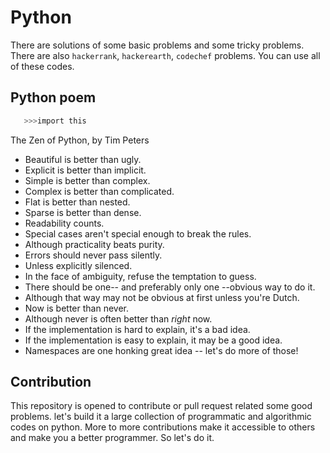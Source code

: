 # Python
There are solutions of some basic problems and some tricky problems. There are also `hackerrank`, `hackerearth`, `codechef` problems. You can use all of these codes.

## Python poem
```sh
   >>>import this
```
The Zen of Python, by Tim Peters

- Beautiful is better than ugly.
- Explicit is better than implicit.
- Simple is better than complex.
- Complex is better than complicated.
- Flat is better than nested.
- Sparse is better than dense.
- Readability counts.
- Special cases aren't special enough to break the rules.
- Although practicality beats purity.
- Errors should never pass silently.
- Unless explicitly silenced.
- In the face of ambiguity, refuse the temptation to guess.
- There should be one-- and preferably only one --obvious way to do it.
- Although that way may not be obvious at first unless you're Dutch.
- Now is better than never.
- Although never is often better than *right* now.
- If the implementation is hard to explain, it's a bad idea.
- If the implementation is easy to explain, it may be a good idea.
- Namespaces are one honking great idea -- let's do more of those!

## Contribution
This repository is opened to contribute or pull request related some good problems. let's build it a large collection of programmatic and algorithmic codes on python. More to more contributions make it accessible to others and make you a better programmer. So let's do it. 
